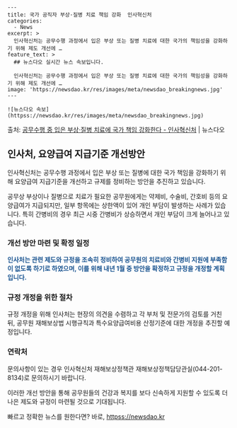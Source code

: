     ---
    title: 국가 공직자 부상·질병 치료 책임 강화  인사혁신처
    categories:
      - News
    excerpt: >
      인사혁신처는 공무수행 과정에서 입은 부상 또는 질병 치료에 대한 국가의 책임성을 강화하기 위해 제도 개선에 …
    feature_text: >
      ## 뉴스다오 실시간 뉴스 속보입니다.
    
      인사혁신처는 공무수행 과정에서 입은 부상 또는 질병 치료에 대한 국가의 책임성을 강화하기 위해 제도 개선에 …
    image: 'https://newsdao.kr/res/images/meta/newsdao_breakingnews.jpg'
    ---
    
    ![뉴스다오 속보](httpss://newsdao.kr/res/images/meta/newsdao_breakingnews.jpg)

<p>출처: <a href="httpss://newsdao.kr/2843" rel="dofollow">공무수행 중 입은 부상·질병 치료에 국가 책임 강화한다 - 인사혁신처</a> | 뉴스다오</p>

<h2 data-ke-size="size26">인사처, 요양급여 지급기준 개선방안</h2>
인사혁신처는 공무수행 과정에서 입은 부상 또는 질병에 대한 국가 책임을 강화하기 위해 요양급여 지급기준을 개선하고 규제를 정비하는 방안을 추진하고 있습니다.

<p data-ke-size="size16">공무상 부상이나 질병으로 치료가 필요한 공무원에게는 약제비, 수술비, 간호비 등의 요양급여가 지급되지만, 일부 항목에는 상한액이 있어 개인 부담이 발생하는 사례가 있습니다. 특히 간병비의 경우 최근 시중 간병비가 상승하면서 개인 부담이 크게 늘어나고 있습니다.</p>

<h3>개선 방안 마련 및 확정 일정</h3>
<b><span style="color: #1a5490;">인사처는 관련 제도와 규정을 조속히 정비하여 공무원의 치료비와 간병비 지원에 부족함이 없도록 하기로 하였으며, 이를 위해 내년 1월 중 방안을 확정하고 규정을 개정할 계획입니다.</span></b>

<h3>규정 개정을 위한 절차</h3>
규정 개정을 위해 인사처는 현장의 의견을 수렴하고 각 부처 및 전문가의 검토를 거친 뒤, 공무원 재해보상법 시행규칙과 특수요양급여비용 산정기준에 대한 개정을 추진할 예정입니다.

<h3>연락처</h3>
문의사항이 있는 경우 인사혁신처 재해보상정책관 재해보상정책담당관실(044-201-8134)로 문의하시기 바랍니다.

이러한 개선 방안을 통해 공무원들의 건강과 복지를 보다 신속하게 지원할 수 있도록 더 나은 제도와 규정이 마련될 것으로 기대됩니다. 

빠르고 정확한 뉴스를 원한다면? 바로, <a href="httpss://newsdao.kr" rel="dofollow">httpss://newsdao.kr</a>


    